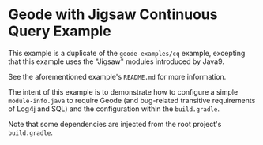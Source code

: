 <!--
Licensed to the Apache Software Foundation (ASF) under one or more
contributor license agreements.  See the NOTICE file distributed with
this work for additional information regarding copyright ownership.
The ASF licenses this file to You under the Apache License, Version 2.0
(the "License"); you may not use this file except in compliance with
the License.  You may obtain a copy of the License at

     http://www.apache.org/licenses/LICENSE-2.0

Unless required by applicable law or agreed to in writing, software
distributed under the License is distributed on an "AS IS" BASIS,
WITHOUT WARRANTIES OR CONDITIONS OF ANY KIND, either express or implied.
See the License for the specific language governing permissions and
limitations under the License.
-->

# Geode with Jigsaw Continuous Query Example

This example is a duplicate of the `geode-examples/cq` example,
excepting that this example uses the "Jigsaw" modules introduced by Java9.

See the aforementioned example's `README.md` for more information.

The intent of this example is to demonstrate how to configure a simple `module-info.java` to require
Geode (and bug-related transitive requirements of Log4j and SQL) and the configuration within
the `build.gradle`.

Note that some dependencies are injected from the root project's `build.gradle`.

